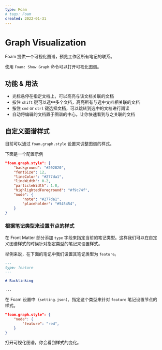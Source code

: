 ```yaml
---
type: Foam
# tags: Foam
created: 2022-01-31
---
```


# Graph Visualization

Foam 提供一个可视化图谱，预览工作区所有笔记的联系。

使用 `Foam: Show Graph` 命令可以打开可视化图谱。

## 功能 & 用法

- 光标悬停在指定文档上，可以高亮与该文档关联的文档
- 按住 `shift` 键可以选中多个文档，高亮所有与选中文档相关联的文档
- 按住 `cmd` or `ctrl` 键选择文档，可以跳转到选中的文档进行阅读
- 自动将编辑的文档置于图谱的中心，让你快速看到与之关联的文档

## 自定义图谱样式

目前可以通过 `foam.graph.style` 设置来调整图谱的样式。

下面是一个配置示例

```json
"foam.graph.style": {
    "background": "#202020",
    "fontSize": 12,
    "lineColor": "#277da1",
    "lineWidth": 0.2,
    "particleWidth": 1.0,
    "highlightedForeground": "#f9c74f",
    "node": {
        "note": "#277da1",
        "placeholder": "#545454",
    }
}
```

### 根据笔记类型来设置节点的样式

在 Front Matter 部分添加 `type` 字段来指定当前的笔记类型。这样我们可以在自定义图谱样式的时候针对指定类型的笔记来设置样式。

举例来说，在下面的笔记中我们设置其笔记类型为 `feature`。

```md
---
type: feature
---

# Backlinking

...
```

在 Foam 设置中（`setting.json`），指定这个类型来针对 `feature` 笔记设置节点的样式。

```json
"foam.graph.style": {
    "node": {
        "feature": "red",
    }
}
```

打开可视化图谱，你会看到样式的变化。
